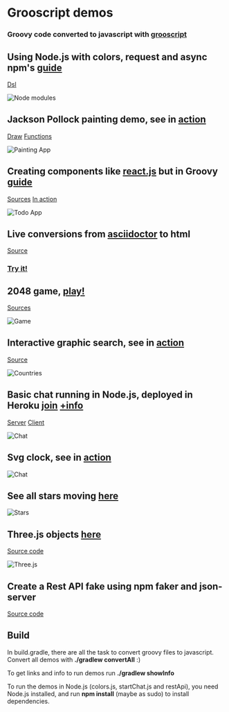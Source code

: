 Grooscript demos
================

### Groovy code converted to javascript with [grooscript](http://grooscript.org)

## Using Node.js with colors, request and async npm's [guide](http://grooscript.org/nodejs_example.html)

[Dsl](https://github.com/chiquitinxx/grooscript-demos/tree/master/src/main/groovy/Execute.groovy)

![Node modules](img/node.png)

## Jackson Pollock painting demo, see in [action](http://grooscript.org/demo/bezier.html)

[Draw](https://github.com/chiquitinxx/grooscript-demos/tree/master/src/main/groovy/paint/Draw.groovy)
[Functions](https://github.com/chiquitinxx/grooscript-demos/tree/master/src/main/groovy/paint/Functions.groovy)

![Painting App](img/paint.png)

## Creating components like [react.js](http://facebook.github.io/react/) but in Groovy [guide](http://grooscript.org/react_example.html)

[Sources](https://github.com/chiquitinxx/grooscript-demos/tree/master/src/main/groovy/react)
[In action](http://grooscript.org/demo/react.html)

![Todo App](img/todo.png)

## Live conversions from [asciidoctor](http://asciidoctor.org/) to html

[Source](https://github.com/chiquitinxx/grooscript-demos/blob/master/src/main/groovy/asciidoctor/AdocLive.groovy)

### [Try it!](http://grooscript.org/demo/asciidoctor.html)

## 2048 game, [play!](http://grooscript.org/demo/game.html)

[Sources](https://github.com/chiquitinxx/grooscript-demos/tree/master/src/main/groovy/game)

![Game](img/game.png)

## Interactive graphic search, see in [action](http://grooscript.org/demo/sigma.html)

[Source](https://github.com/chiquitinxx/grooscript-demos/blob/master/src/main/groovy/countries)

![Countries](img/countries.png)

## Basic chat running in Node.js, deployed in Heroku [join](https://cryptic-headland-6974.herokuapp.com/) [+info](http://grooscript.org/chat_example.html)

[Server](https://github.com/chiquitinxx/grooscript-demos/blob/master/src/main/groovy/startServer.groovy)
[Client](https://github.com/chiquitinxx/grooscript-demos/blob/master/src/main/groovy/chat/Client.groovy)

![Chat](img/newchat.png)

## Svg clock, see in [action](http://grooscript.org/demo/snapsvg.html)

![Chat](img/snapsvg.png)

## See all stars moving [here](http://grooscript.org/demo/stars.html)

![Stars](img/stars.png)

## Three.js objects [here](http://grooscript.org/demo/three.html)

[Source code](https://github.com/chiquitinxx/grooscript-demos/blob/master/src/main/groovy/three)

![Three.js](img/three.png)

## Create a Rest API fake using npm faker and json-server

[Source code](https://github.com/chiquitinxx/grooscript-demos/blob/master/src/main/groovy/authors.groovy)

Build
---

In build.gradle, there are all the task to convert groovy files to javascript. Convert all demos with **./gradlew convertAll** :)

To get links and info to run demos run **./gradlew showInfo**

To run the demos in Node.js (colors.js, startChat.js and restApi), you need Node.js installed, and run **npm install** (maybe as sudo) to install dependencies.